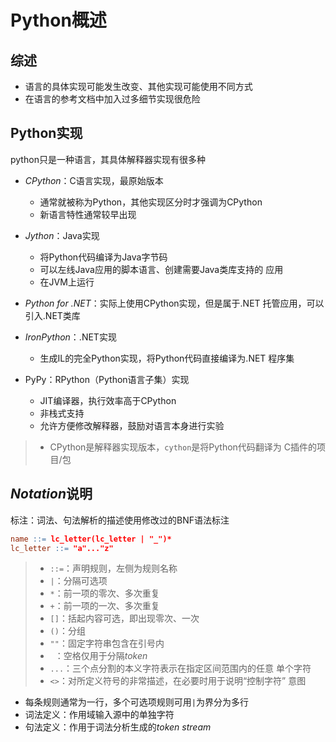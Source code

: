 #	Python概述

##	综述

-	语言的具体实现可能发生改变、其他实现可能使用不同方式
-	在语言的参考文档中加入过多细节实现很危险

##	Python实现

python只是一种语言，其具体解释器实现有很多种

-	*CPython*：C语言实现，最原始版本
	-	通常就被称为Python，其他实现区分时才强调为CPython
	-	新语言特性通常较早出现

-	*Jython*：Java实现
	-	将Python代码编译为Java字节码
	-	可以左线Java应用的脚本语言、创建需要Java类库支持的
		应用
	-	在JVM上运行

-	*Python for .NET*：实际上使用CPython实现，但是属于.NET
	托管应用，可以引入.NET类库

-	*IronPython*：.NET实现
	-	生成IL的完全Python实现，将Python代码直接编译为.NET
		程序集

-	PyPy：RPython（Python语言子集）实现
	-	JIT编译器，执行效率高于CPython
	-	非栈式支持
	-	允许方便修改解释器，鼓励对语言本身进行实验

> - CPython是解释器实现版本，`cython`是将Python代码翻译为
	C插件的项目/包

##	*Notation*说明

标注：词法、句法解析的描述使用修改过的BNF语法标注

```lex
name ::= lc_letter(lc_letter | "_")*
lc_letter ::= "a"..."z"
```

> - `::=`：声明规则，左侧为规则名称
> - `|`：分隔可选项
> - `*`：前一项的零次、多次重复
> - `+`：前一项的一次、多次重复
> - `[]`：括起内容可选，即出现零次、一次
> - `()`：分组
> - `""`：固定字符串包含在引号内
> - ` `：空格仅用于分隔*token*
> - `...`：三个点分割的本义字符表示在指定区间范围内的任意
	单个字符
> - `<>`：对所定义符号的非常描述，在必要时用于说明“控制字符”
	意图

-	每条规则通常为一行，多个可选项规则可用`|`为界分为多行
-	词法定义：作用域输入源中的单独字符
-	句法定义：作用于词法分析生成的*token stream*




